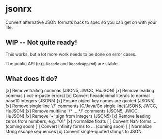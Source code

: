 # jsonrx
Convert alternative JSON formats back to spec so you can get on with your life.

## WIP -- Not quite ready!

This works, but a lot more work needs to be done on error cases.

The public API (e.g. `Decode` and `DecodeAppend`) are stable.

## What does it do?

[x] Remove trailing commas (JSON5, JWCC, HuJSON)
[x] Remove leading commas ( cut-n-paste errors)
[x] Convert hexadecimal literals to normal base10 integers (JSON5)
[x] Ensure object key names are quoted (JSON5)
[x] Remove single line '//' comments (C/Java/Go single line)(JSON5, JWCC, HuJSON)
[x] Remove multiline '/* ... */' comments (JSON5, JWCC, HuJSON)
[x] Remove '+' sign from integers (JSON5)
[x] Remove leading zeros from numbers, e.g. "01"
[x] Normalize floats 
[ ] Convert NaN forms  ... (coming soon)
[ ] Convert Infinity forms to ... (coming soon)
[ ] Normalize string escape sequences
[x] Convert single-quoted strings to JSON.



